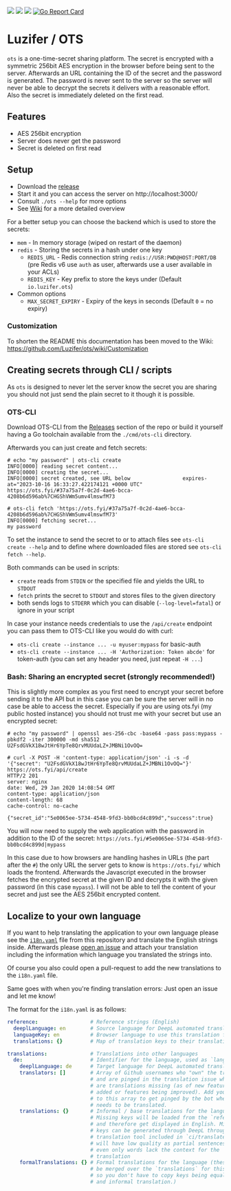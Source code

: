 ![](https://badges.fyi/github/license/Luzifer/ots)
![](https://badges.fyi/github/latest-release/Luzifer/ots)
![](https://badges.fyi/github/downloads/Luzifer/ots)
[![Go Report Card](https://goreportcard.com/badge/github.com/Luzifer/ots)](https://goreportcard.com/report/github.com/Luzifer/ots)

# Luzifer / OTS

`ots` is a one-time-secret sharing platform. The secret is encrypted with a symmetric 256bit AES encryption in the browser before being sent to the server. Afterwards an URL containing the ID of the secret and the password is generated. The password is never sent to the server so the server will never be able to decrypt the secrets it delivers with a reasonable effort. Also the secret is immediately deleted on the first read.

## Features

- AES 256bit encryption
- Server does never get the password
- Secret is deleted on first read

## Setup

- Download the [release](https://github.com/Luzifer/ots/releases)
- Start it and you can access the server on http://localhost:3000/
- Consult `./ots --help` for more options
- See [Wiki](https://github.com/Luzifer/ots/wiki) for a more detailed overview

For a better setup you can choose the backend which is used to store the secrets:

- `mem` - In memory storage (wiped on restart of the daemon)
- `redis` - Storing the secrets in a hash under one key
  - `REDIS_URL` - Redis connection string `redis://USR:PWD@HOST:PORT/DB`  
    (pre Redis v6 use `auth` as user, afterwards use a user available in your ACLs)
  - `REDIS_KEY` - Key prefix to store the keys under (Default `io.luzifer.ots`)
- Common options
  - `MAX_SECRET_EXPIRY` - Expiry of the keys in seconds (Default `0` = no expiry)

### Customization

To shorten the README this documentation has been moved to the Wiki:
https://github.com/Luzifer/ots/wiki/Customization

## Creating secrets through CLI / scripts

As `ots` is designed to never let the server know the secret you are sharing you should not just send the plain secret to it though it is possible.

### OTS-CLI

Download OTS-CLI from the [Releases](https://github.com/Luzifer/ots/releases) section of the repo or build it yourself having a Go toolchain available from the `./cmd/ots-cli` directory.

Afterwards you can just create and fetch secrets:

```console
# echo "my password" | ots-cli create
INFO[0000] reading secret content...                    
INFO[0000] creating the secret...                       
INFO[0000] secret created, see URL below                 expires-at="2023-10-16 16:33:27.422174121 +0000 UTC"
https://ots.fyi/#37a75a7f-0c2d-4ae6-bcca-4208b6d596ab%7CHGShVWm5umv4lmswfM73

# ots-cli fetch 'https://ots.fyi/#37a75a7f-0c2d-4ae6-bcca-4208b6d596ab%7CHGShVWm5umv4lmswfM73'
INFO[0000] fetching secret...                           
my password
```

To set the instance to send the secret to or to attach files see `ots-cli create --help` and to define where downloaded files are stored see `ots-cli fetch --help`.

Both commands can be used in scripts:
- `create` reads from `STDIN` or the specified file and yields the URL to `STDOUT`
- `fetch` prints the secret to `STDOUT` and stores files to the given directory
- both sends logs to `STDERR` which you can disable (`--log-level=fatal`) or ignore in your script

In case your instance needs credentials to use the `/api/create` endpoint you can pass them to OTS-CLI like you would do with curl:
- `ots-cli create --instance ... -u myuser:mypass` for basic-auth
- `ots-cli create --instance ... -H 'Authorization: Token abcde'` for token-auth (you can set any header you need, just repeat `-H ...`)

### Bash: Sharing an encrypted secret (strongly recommended!)

This is slightly more complex as you first need to encrypt your secret before sending it to the API but in this case you can be sure the server will in no case be able to access the secret. Especially if you are using ots.fyi (my public hosted instance) you should not trust me with your secret but use an encrypted secret:

```console
# echo "my password" | openssl aes-256-cbc -base64 -pass pass:mypass -pbkdf2 -iter 300000 -md sha512
U2FsdGVkX18wJtHr6YpTe8QrvMUUdaLZ+JMBNi1OvOQ=

# curl -X POST -H 'content-type: application/json' -i -s -d '{"secret": "U2FsdGVkX18wJtHr6YpTe8QrvMUUdaLZ+JMBNi1OvOQ="}' https://ots.fyi/api/create
HTTP/2 201
server: nginx
date: Wed, 29 Jan 2020 14:08:54 GMT
content-type: application/json
content-length: 68
cache-control: no-cache

{"secret_id":"5e0065ee-5734-4548-9fd3-bb0bcd4c899d","success":true}
```

You will now need to supply the web application with the password in addition to the ID of the secret: `https://ots.fyi/#5e0065ee-5734-4548-9fd3-bb0bcd4c899d|mypass`

In this case due to how browsers are handling hashes in URLs (the part after the `#`) the only URL the server gets to know is `https://ots.fyi/` which loads the frontend. Afterwards the Javascript executed in the browser fetches the encrypted secret at the given ID and decrypts it with the given password (in this case `mypass`). I will not be able to tell the content of your secret and just see the AES 256bit encrypted content.

## Localize to your own language

If you want to help translating the application to your own language please see the [`i18n.yaml`](https://github.com/Luzifer/ots/blob/master/i18n.yaml) file from this repository and translate the English strings inside. Afterwards please [open an issue](https://github.com/Luzifer/ots/issues/new) and attach your translation including the information which language you translated the strings into.

Of course you also could open a pull-request to add the new translations to the `i18n.yaml` file.

Same goes with when you're finding translation errors: Just open an issue and let me know!

The format for the `i18n.yaml` is as follows:
```yaml
reference:                 # Reference strings (English)
  deeplLanguage: en        # Source language for DeepL automated translations
  languageKey: en          # Browser language to use this translation for
  translations: {}         # Map of translation keys to their translations

translations:              # Translations into other languages
  de:                      # Identifier for the language, used as `languageKey`
    deeplLanguage: de      # Target language for DeepL automated translations
    translators: []        # Array of Github usernames who "own" the translation
                           # and are pinged in the translation issue when there
                           # are translations missing (as of new features being
                           # added or features being improved). Add your username
                           # to this array to get pinged by the bot when stuff
                           # needs to be translated.
    translations: {}       # Informal / base translations for the language.
                           # Missing keys will be loaded from the `reference`
                           # and therefore get displayed in English. Missing
                           # keys can be generated through DeepL through the
                           # translation tool included in `ci/translate` but
                           # will have low quality as partial sentences or
                           # even only words lack the context for the
                           # translation
    formalTranslations: {} # Formal translations for the language (these will
                           # be merged over the `translations` for this language
                           # so you don't have to copy keys being equal in formal
                           # and informal translation.)
```

